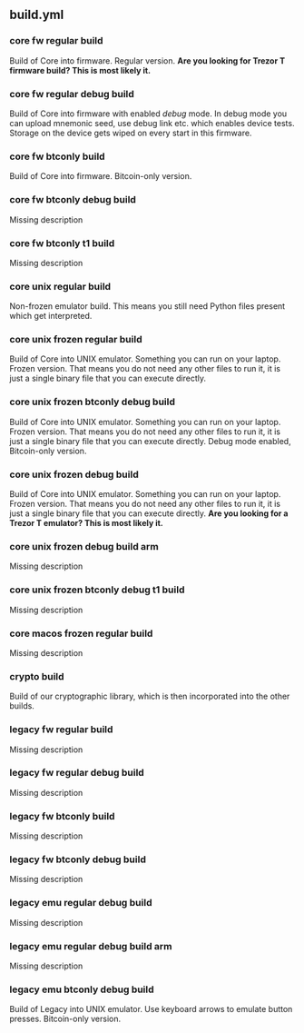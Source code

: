 ## build.yml

### core fw regular build
Build of Core into firmware. Regular version.
**Are you looking for Trezor T firmware build? This is most likely it.**

### core fw regular debug build
Build of Core into firmware with enabled _debug_ mode. In debug mode you can
upload mnemonic seed, use debug link etc. which enables device tests. Storage
on the device gets wiped on every start in this firmware.

### core fw btconly build
Build of Core into firmware. Bitcoin-only version.

### core fw btconly debug build
Missing description

### core fw btconly t1 build
Missing description

### core unix regular build
Non-frozen emulator build. This means you still need Python files
present which get interpreted.

### core unix frozen regular build
Build of Core into UNIX emulator. Something you can run on your laptop.
Frozen version. That means you do not need any other files to run it,
it is just a single binary file that you can execute directly.

### core unix frozen btconly debug build
Build of Core into UNIX emulator. Something you can run on your laptop.
Frozen version. That means you do not need any other files to run it,
it is just a single binary file that you can execute directly.
Debug mode enabled, Bitcoin-only version.

### core unix frozen debug build
Build of Core into UNIX emulator. Something you can run on your laptop.
Frozen version. That means you do not need any other files to run it,
it is just a single binary file that you can execute directly.
**Are you looking for a Trezor T emulator? This is most likely it.**

### core unix frozen debug build arm
Missing description

### core unix frozen btconly debug t1 build
Missing description

### core macos frozen regular build
Missing description

### crypto build
Build of our cryptographic library, which is then incorporated into the other builds.

### legacy fw regular build
Missing description

### legacy fw regular debug build
Missing description

### legacy fw btconly build
Missing description

### legacy fw btconly debug build
Missing description

### legacy emu regular debug build
Missing description

### legacy emu regular debug build arm
Missing description

### legacy emu btconly debug build
Build of Legacy into UNIX emulator. Use keyboard arrows to emulate button presses.
Bitcoin-only version.



